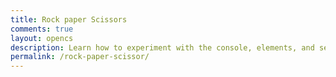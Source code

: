 ```yaml
---
title: Rock paper Scissors
comments: true
layout: opencs
description: Learn how to experiment with the console, elements, and see OOP in action while playing Rock paper Scissors!
permalink: /rock-paper-scissor/
---
```


<div id="mainGameBox" style="max-width:700px;margin:64px auto 48px auto;position:relative;z-index:2;">
  <div id="gameContainer">
    <canvas id='gameCanvas' style="display:none"></canvas>
  </div>
</div>

<script type="module">
  // --- UI (purple box) ---
  const instructionsStyle = `
    position: relative;
    margin: 64px auto 48px auto;
    background: linear-gradient(135deg, black, purple);
    color: white;
    padding: 30px;
    border-radius: 15px;
    z-index: 1000;
    max-width: 600px;
    width: 90%;
    max-height: 80vh;
    overflow-y: auto;
    font-family: 'Press Start 2P', cursive;
    border: 3px solid purple;
    box-shadow: 0 0 20px rgba(0, 21, 128, 0.5);
    text-align: center;
  `;

  const instructionsHTML = `
    <h2 style="color: purple; margin-bottom: 20px;">Rock Paper Scissors SHOOT!</h2>
    <div id="images" style="display:flex; justify-content:center; gap:20px; margin-bottom:14px;">
      <button id="rock-btn" style="background:none; border:none; padding:0; cursor:pointer;">
        <img id="rock-img" src="{{site.baseurl}}/images/rps/rock.jpg"
             style="width:100px; border:2px solid white; border-radius:10px;">
      </button>
      <button id="paper-btn" style="background:none; border:none; padding:0; cursor:pointer;">
        <img id="paper-img" src="{{site.baseurl}}/images/rps/paper.jpeg"
             style="width:100px; border:2px solid white; border-radius:10px;">
      </button>
      <button id="scissors-btn" style="background:none; border:none; padding:0; cursor:pointer;">
        <img id="scissors-img" src="{{site.baseurl}}/images/rps/scissors.jpeg"
             style="width:100px; border:2px solid white; border-radius:10px;">
      </button>
    </div>

    <!-- mount battle canvas INSIDE the purple box so you can see it -->
    <div id="battleMount" style="display:block; margin:12px auto;"></div>

    <div id="resultBox" style="margin-top: 16px; font-size: 16px; color: yellow;"></div>
  `;

  const container = document.createElement("div");
  container.setAttribute("style", instructionsStyle);
  container.innerHTML = instructionsHTML;
  document.getElementById("mainGameBox").appendChild(container);

  // --- Create buttons on-page ---
  const rpsButtons = document.createElement("div");
  rpsButtons.id = "rps-buttons";
  rpsButtons.style = "text-align: center; margin-top: 20px;";

  rpsButtons.innerHTML = `
    <button onclick="playRPS('rock')" 
            style="padding:15px 25px; font-weight:bold; margin:5px; 
                   color:white; background-color:#8B4513; font-size:18px; border-radius:8px; border:none;">
      🪨 Rock
    </button>
    <button onclick="playRPS('paper')" 
            style="padding:15px 25px; font-weight:bold; margin:5px; 
                   color:black; background-color:#F0E68C; font-size:18px; border-radius:8px; border:none;">
      📄 Paper
    </button>
    <button onclick="playRPS('scissors')" 
            style="padding:15px 25px; font-weight:bold; margin:5px; 
                   color:white; background-color:#1E90FF; font-size:18px; border-radius:8px; border:none;">
      ✂️ Scissors
    </button>
  `;
  document.getElementById("mainGameBox").appendChild(rpsButtons);

  // --- helper: highlight chosen image ---
  function highlightImage(id){
    ["rock-img","paper-img","scissors-img"].forEach(i=>{
      const el = document.getElementById(i);
      if(el) el.style.boxShadow = "";
    });
    const picked = document.getElementById(id);
    if(picked) picked.style.boxShadow = "0 0 30px 10px gold";
  }

  // --- OOP classes ---
  class BattleBackground {
    constructor(image, width, height, speedRatio=0.1){
      this.image = image;
      this.width = width;
      this.height = height;
      this.x = 0; this.y = 0;
      this.speed = 2 * speedRatio;
    }
    update(){ this.x = (this.x - this.speed) % this.width; }
    draw(ctx){
      if(!this.image.complete || this.image.naturalWidth===0) return;
      ctx.drawImage(this.image, this.x, this.y, this.width, this.height);
      ctx.drawImage(this.image, this.x + this.width, this.y, this.width, this.height);
    }
  }

  class BattleSprite {
    constructor(image, width, height, x, y){
      this.image = image;
      this.width = width; this.height = height;
      this.homeX = x; this.homeY = y;
      this.x = x; this.y = y;
      this.targetX = x; this.targetY = y;
      this.opacity = 1; this.scale = 1; this.rotation = 0;
      this.animating = false;
    }
    update(){
      if(this.animating){
        this.x += (this.targetX - this.x)*0.12;
        this.y += (this.targetY - this.y)*0.12;
      } else {
        this.x += (this.homeX - this.x)*0.08;
        this.y += (this.homeY - this.y)*0.08;
      }
    }
    draw(ctx){
      if(!this.image.complete || this.image.naturalWidth===0) return;
      ctx.save();
      ctx.globalAlpha = this.opacity;
      ctx.translate(this.x + this.width/2, this.y + this.height/2);
      ctx.rotate(this.rotation);
      ctx.scale(this.scale, this.scale);
      ctx.drawImage(this.image, -this.width/2, -this.height/2, this.width, this.height);
      ctx.restore();
    }
    resetVisuals(){
      this.opacity = 1; this.scale = 1; this.rotation = 0;
    }
    resetPosition(){
      this.x = this.homeX; this.y = this.homeY;
      this.targetX = this.homeX; this.targetY = this.homeY;
      this.animating = false;
    }
  }

  // --- Canvas mounted inside purple box ---
  const battleCanvas = document.createElement('canvas');
  battleCanvas.width = 360;
  battleCanvas.height = 180;
  battleCanvas.style.display = 'block';
  battleCanvas.style.margin = '0 auto';
  battleCanvas.style.background = '#111';
  battleCanvas.style.borderRadius = '12px';
  battleCanvas.style.boxShadow = '0 2px 12px rgba(0,0,0,0.18)';
  document.getElementById('battleMount').appendChild(battleCanvas);
  const ctx = battleCanvas.getContext('2d');

  // --- assets ---
  const bgImage = new Image();
  bgImage.src = '{{site.baseurl}}/images/platformer/backgrounds/alien_planet1.jpg';

  const rockImg = new Image();
  rockImg.src = '{{site.baseurl}}/images/rps/rock.jpg';
  const paperImg = new Image();
  paperImg.src = '{{site.baseurl}}/images/rps/paper.jpeg';
  const scissorsImg = new Image();
  scissorsImg.src = '{{site.baseurl}}/images/rps/scissors.jpeg';

  const bg = new BattleBackground(bgImage, battleCanvas.width, battleCanvas.height, 0.12);

  const sprites = {
    rock: new BattleSprite(rockImg, 96, 96, 10, 42),
    paper: new BattleSprite(paperImg, 96, 96, 132, 42),
    scissors: new BattleSprite(scissorsImg, 96, 96, 254, 42)
  };

  // --- global battle state ---
  const battle = {active:false, winner:null, loser:null, frames:0, max:120, tie:null};

  function startBattle(winner, loser){
    battle.active = true;
    battle.tie = null;
    battle.winner = winner;
    battle.loser = loser;
    battle.frames = 0;
    sprites[winner].animating = true;
    sprites[winner].targetX = sprites[loser].homeX;
    sprites[winner].targetY = sprites[loser].homeY;
    sprites[loser].animating = false;
  }

  function startTie(choice){
    battle.active = true;
    battle.tie = choice;
    battle.winner = null;
    battle.loser = null;
    battle.frames = 0;
    Object.values(sprites).forEach(s=>{ s.animating = false; });
  }

  function render(){
    ctx.clearRect(0,0,battleCanvas.width,battleCanvas.height);
    bg.update(); bg.draw(ctx);
    ctx.save();
    ctx.font = "bold 14px 'Press Start 2P', cursive";
    ctx.fillStyle = "cyan";
    ctx.textAlign = "center";
    ctx.fillText("Animated Battle: OOP", battleCanvas.width/2, 24);
    ctx.restore();

    if(battle.active){
      const t = battle.frames / battle.max;
      if(battle.tie){
        const wobble = Math.sin(battle.frames*0.3)*4;
        sprites[battle.tie].rotation = wobble * Math.PI/180;
      } else {
        const w = sprites[battle.winner];
        const l = sprites[battle.loser];
        const pulse = (battle.frames < battle.max/2)
          ? 1 + (battle.frames/(battle.max/2))*0.2
          : 1.2 - ((battle.frames - battle.max/2)/(battle.max/2))*0.2;
        w.scale = pulse;
        l.opacity = Math.max(0.15, 1 - t*0.85);
        l.scale   = Math.max(0.6, 1 - t*0.4);
        if(battle.winner === "rock" && battle.loser === "scissors") l.rotation = -t*(Math.PI/4);
        if(battle.winner === "paper" && battle.loser === "rock") { w.targetX = l.homeX-6; w.targetY=l.homeY-6; }
        if(battle.winner === "scissors" && battle.loser === "paper"){ w.rotation=t*(Math.PI/10); l.rotation=-t*(Math.PI/10);}
      }
      battle.frames++;
      if(battle.frames >= battle.max){ battle.active=false; Object.values(sprites).forEach(s=>{ s.resetVisuals(); s.animating=false; }); }
    }

    Object.values(sprites).forEach(s=>{ s.update(); s.draw(ctx); });
    requestAnimationFrame(render);
  }
  render();

  // --- game logic + console entry point ---
  window.playRPS = function(playerChoice){
    const choices = ["rock","paper","scissors"];
    if(!choices.includes(playerChoice)){ console.log("Invalid choice. Use 'rock', 'paper', or 'scissors'."); return; }
    highlightImage(playerChoice+"-img");
    const computerChoice = choices[Math.floor(Math.random()*choices.length)];
    let resultText, winner=null, loser=null;
    if(playerChoice===computerChoice){ resultText="Tie!"; startTie(playerChoice); }
    else if((playerChoice==="rock" && computerChoice==="scissors")||(playerChoice==="paper" && computerChoice==="rock")||(playerChoice==="scissors" && computerChoice==="paper")){
      resultText="You Win!"; winner=playerChoice; loser=computerChoice;
    } else { resultText="You Lose!"; winner=computerChoice; loser=playerChoice; }
    document.getElementById("resultBox").innerHTML = `
      <p>You chose: <b>${playerChoice.toUpperCase()}</b></p>
      <p>Computer chose: <b>${computerChoice.toUpperCase()}</b></p>
      <h3 style="color: cyan;">${resultText}</h3>
    `;
    if(winner && loser) startBattle(winner, loser);
    console.log(`You chose: ${playerChoice.toUpperCase()}`);
    console.log(`Computer chose: ${computerChoice.toUpperCase()}`);
    console.log(`Result: ${resultText}`);
  };

  // --- OOP console learning ---
  class GameObject {
    constructor(id){ this.el=document.getElementById(id); if(!this.el) throw new Error(`Element #${id} not found`); }
    rotate(deg){ this.el.style.transform=`rotate(${deg}deg)`; return this; }
    setBorder(style){ this.el.style.border=style; return this; }
    setWidth(px){ this.el.style.width=`${px}px`; return this; }
    setColor(color){ this.el.style.backgroundColor=color; return this; }
    reset(){ this.el.style.transform=""; this.el.style.border=""; this.el.style.width=""; this.el.style.backgroundColor=""; return this; }
  }

  class Rock extends GameObject { constructor(){ super("rock-img"); } }
  class Paper extends GameObject { constructor(){ super("paper-img"); } }
  class Scissors extends GameObject { constructor(){ super("scissors-img"); } }

  const rock = new Rock(); const paper = new Paper(); const scissors = new Scissors();
  window.rock = rock; window.paper = paper; window.scissors = scissors;

  // --- alerts for console exploration ---
  document.getElementById("rock-btn").addEventListener("click",()=>{ alert("🪨 Try in the console:\n\nrock.setBorder('4px solid lime');"); });
  document.getElementById("paper-btn").addEventListener("click",()=>{ alert("📄 Try in the console:\n\npaper.rotate(15);"); });
  document.getElementById("scissors-btn").addEventListener("click",()=>{ alert("✂️ Try in the console:\n\nscissors.setWidth(150);"); });
</script>